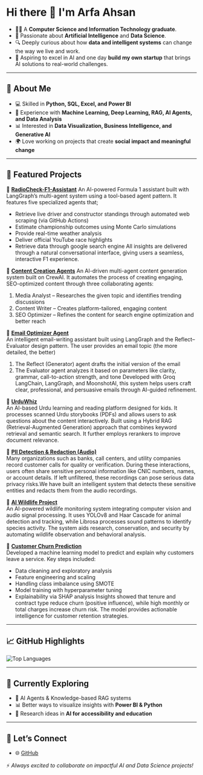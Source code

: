 # Hi there 👋 I'm Arfa Ahsan  

- 👩‍💻 A **Computer Science and Information Technology graduate**.  
- 🤖 Passionate about **Artificial Intelligence** and **Data Science**.  
- 🔍 Deeply curious about how **data and intelligent systems** can change the way we live and work.  
- 🚀 Aspiring to excel in AI and one day **build my own startup** that brings AI solutions to real-world challenges.  

---

## 🌟 About Me  
- 💻 Skilled in **Python, SQL, Excel, and Power BI**  
- 🤖 Experience with **Machine Learning, Deep Learning, RAG, AI Agents, and Data Analysis**  
- 📊 Interested in **Data Visualization, Business Intelligence, and Generative AI**  
- 🌍 Love working on projects that create **social impact and meaningful change**  

---

## 📌 Featured Projects  

🔹 [**RadioCheck-F1-Assistant**](https://github.com/Arfa-Ahsan/RadioCheck-F1-Assistant)
An AI-powered Formula 1 assistant built with LangGraph’s multi-agent system using a tool-based agent pattern. It features five specialized agents that;
- Retrieve live driver and constructor standings through automated web scraping (via GitHub Actions)
- Estimate championship outcomes using Monte Carlo simulations
- Provide real-time weather analysis
- Deliver official YouTube race highlights
- Retrieve data through google search engine 
All insights are delivered through a natural conversational interface, giving users a seamless, interactive F1 experience.

🔹 [**Content Creation Agents**](https://github.com/Arfa-Ahsan/Content_Creation_Agents)
An AI-driven multi-agent content generation system built on CrewAI. It automates the process of creating engaging, SEO-optimized content through three collaborating agents:

1) Media Analyst – Researches the given topic and identifies trending discussions
2) Content Writer – Creates platform-tailored, engaging content
3) SEO Optimizer – Refines the content for search engine optimization and better reach

🔹 [**Email Optimizer Agent**](https://github.com/Arfa-Ahsan/Email_Optimizer_Agent)  
An intelligent email-writing assistant built using LangGraph and the Reflect–Evaluator design pattern.
The user provides an email topic (the more detailed, the better)
1) The Reflect (Generator) agent drafts the initial version of the email
2) The Evaluator agent analyzes it based on parameters like clarity, grammar, call-to-action strength, and tone
Developed with Groq LangChain, LangGraph, and MoonshotAI, this system helps users craft clear, professional, and persuasive emails through AI-guided refinement. 

🔹 [**UrduWhiz**](https://github.com/Arfa-Ahsan/UrduWhiz)  
An AI-based Urdu learning and reading platform designed for kids. It processes scanned Urdu storybooks (PDFs) and allows users to ask questions about the content interactively.
Built using a Hybrid RAG (Retrieval-Augmented Generation) approach that combines keyword retrieval and semantic search. It further employs rerankers to improve document relevance.

🔹 [**PII Detection & Redaction (Audio)**](https://github.com/Arfa-Ahsan/PII_Detection_and_Redaction_audio_Project)  
Many organizations such as banks, call centers, and utility companies record customer calls for quality or verification. During these interactions, users often share sensitive personal information like CNIC numbers, names, or account details. If left unfiltered, these recordings can pose serious data privacy risks.We have built an intelligent system that detects these sensitive entities and redacts them from the audio recordings.

🔹 [**AI Wildlife Project**](https://github.com/Arfa-Ahsan/AI-Project)  
An AI-powered wildlife monitoring system integrating computer vision and audio signal processing.
It uses YOLOv8 and Haar Cascade for animal detection and tracking, while Librosa processes sound patterns to identify species activity. The system aids research, conservation, and security by automating wildlife observation and behavioral analysis.

🔹 [**Customer Churn Prediction**](https://github.com/Arfa-Ahsan/Customer-Churn-Prediction-Project)  
Developed a machine learning model to predict and explain why customers leave a service.
Key steps included:
- Data cleaning and exploratory analysis
- Feature engineering and scaling
- Handling class imbalance using SMOTE
- Model training with hyperparameter tuning
- Explainability via SHAP analysis
Insights showed that tenure and contract type reduce churn (positive influence), while high monthly or total charges increase churn risk. The model provides actionable intelligence for customer retention strategies.

---

## 📈 GitHub Highlights   
![Top Languages](https://github-readme-stats.vercel.app/api/top-langs/?username=Arfa-Ahsan&layout=compact&theme=tokyonight)  

---

## 🌱 Currently Exploring  
- 🚀 AI Agents & Knowledge-based RAG systems  
- 📊 Better ways to visualize insights with **Power BI & Python**  
- 🧠 Research ideas in **AI for accessibility and education**  

---

## 🤝 Let’s Connect    
- 🌐 [GitHub](https://github.com/Arfa-Ahsan)  

⚡ *Always excited to collaborate on impactful AI and Data Science projects!*  
